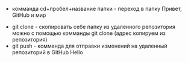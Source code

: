* комманда cd+пробел+название папки - переход в папку
Привет, GitHub и мир

+ git clone - скопировать себе папку из удаленного репозитория можно с помощью комманды git clone (адрес копируем из репозитория)
+ git push - комманда для отправки изменений на удаленный репозиторий в GitHub
Hello
